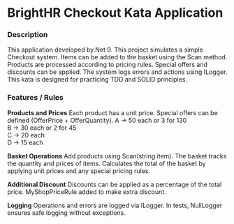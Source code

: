 # BrightHR Checkout Kata Application

### Description

This application developed by.Net 9.
This project simulates a simple Checkout system.
Items can be added to the basket using the Scan method.
Products are processed according to pricing rules.
Special offers and discounts can be applied.
The system logs errors and actions using ILogger.
This kata is designed for practicing TDD and SOLID principles.

### Features / Rules

**Products and Prices**
Each product has a unit price.
Special offers can be defined (OfferPrice + OfferQuantity).
A -> 50 each or 3 for 130  
B -> 30 each or 2 for 45  
C -> 20 each  
D -> 15 each  

**Basket Operations**
Add products using Scan(string item).
The basket tracks the quantity and prices of items.
Calculates the total of the basket by applying unit prices and any special pricing rules.

**Additional Discount**
Discounts can be applied as a percentage of the total price.
MyShopPriceRule added to make extra discount.

**Logging**
Operations and errors are logged via ILogger.
In tests, NullLogger ensures safe logging without exceptions.
